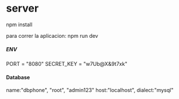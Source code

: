 # server

npm install


para correr la aplicacion: npm run dev

##### ENV  
PORT = "8080"
SECRET_KEY = "w7Ub@X&9t7xk"

#### Database
name:"dbphone", 
"root", 
"admin123"
host:"localhost",
dialect:"mysql"

